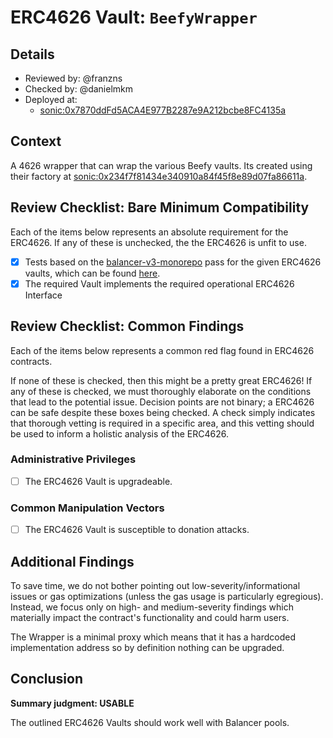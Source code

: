 # ERC4626 Vault: `BeefyWrapper`

## Details
- Reviewed by: @franzns
- Checked by: @danielmkm
- Deployed at:
    - [sonic:0x7870ddFd5ACA4E977B2287e9A212bcbe8FC4135a](https://sonicscan.org/address/0x7870ddFd5ACA4E977B2287e9A212bcbe8FC4135a#code)


## Context
A 4626 wrapper that can wrap the various Beefy vaults. Its created using their factory at [sonic:0x234f7f81434e340910a84f45f8e89d07fa86611a](https://sonicscan.org/address/0x234f7f81434e340910a84f45f8e89d07fa86611a). 

## Review Checklist: Bare Minimum Compatibility
Each of the items below represents an absolute requirement for the ERC4626. If any of these is unchecked, the the ERC4626 is unfit to use.

- [x] Tests based on the [balancer-v3-monorepo](https://github.com/balancer/balancer-v3-monorepo/tree/main/pkg/vault/test/foundry/fork) pass for the given ERC4626 vaults, which can be found [here](https://github.com/balancer/balancer-v3-erc4626-tests/blob/main/test/sonic/ERC4626BeefyUsdcSilo.sol).
- [x] The required Vault implements the required operational ERC4626 Interface

## Review Checklist: Common Findings
Each of the items below represents a common red flag found in ERC4626 contracts.

If none of these is checked, then this might be a pretty great ERC4626! If any of these is checked, we must thoroughly elaborate on the conditions that lead to the potential issue. Decision points are not binary; a ERC4626 can be safe despite these boxes being checked. A check simply indicates that thorough vetting is required in a specific area, and this vetting should be used to inform a holistic analysis of the ERC4626.

### Administrative Privileges
- [ ] The ERC4626 Vault is upgradeable. 


### Common Manipulation Vectors
- [ ] The ERC4626 Vault is susceptible to donation attacks.

## Additional Findings
To save time, we do not bother pointing out low-severity/informational issues or gas optimizations (unless the gas usage is particularly egregious). Instead, we focus only on high- and medium-severity findings which materially impact the contract's functionality and could harm users.

The Wrapper is a minimal proxy which means that it has a hardcoded implementation address so by definition nothing can be upgraded.

## Conclusion
**Summary judgment: USABLE**

The outlined ERC4626 Vaults should work well with Balancer pools.